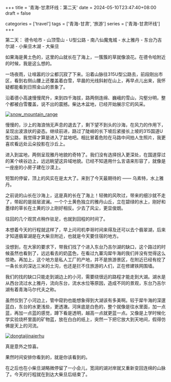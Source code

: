 +++
title = '青海-甘肃环线：第二天'
date = 2024-05-10T23:47:40+08:00
draft = false

categories = ['travel']
tags = ['青海-甘肃', '旅游']
series = ['青海-甘肃环线']
+++

第二天：
德令哈市 - 山顶雪山 - U型公路 - 南八仙魔鬼城 - 水上雅丹 - 东台乃吉尔湖 - 小柴旦木湖 - 大柴旦    

如果海是黄土色的，这里的山就长在了海上，一簇簇的草就像浪花。在德令哈附近的时候，我是这么想的。    

一场夜雨，让喧嚣的沙尘都沉寂了下来。沿着山脉往315U型公路去，前段刚出市区，看到右侧山腰上还覆盖着白雪，早晨的光线斜射在山上，再早点儿出来，我怀疑都能看到日照金山的景象了。    

沿着德小高速慢慢爬升，来到四千海拔，路两侧连绵、巍峨的雪山，沟壑分明，整个都被白雪覆盖，说不出的震撼。柴达木盆地，已经开始展示它的风采。

<!-- ![snow_mountain_range](/images/travel/qinghai-gansu/snow_mountain_range.jpg) -->
<a href="/images/travel/qinghai-gansu/snow_mountain_range.jpg" data-lightbox="image-snow_mountain_range" data-title="snow_mountain_range">
  <img src="/images/travel/qinghai-gansu/snow_mountain_range.jpg" alt="snow_mountain_range">
</a>

慢慢的，沙上的海浪悄无声息的退去了，剩下望不到头的沙海，在风力的作用下，呈现出波浪状的姿态。继续前进，路过了陡峭的长下坡后紧接长上坡的315国道U型公路，我觉得才算是进入了盆地吧。相比冒着危险在马路中间拍人生照片，我更喜欢看远处云朵投影在沙丘上。

进入到盆地，两侧呈现雅丹地貌的奇特了。我们没有选择拐入更深处，在国道穿过的某个峡谷边上，远远眺望这异域地貌。已经不知道用什么言语来形容了，就像是一座座的小房子建在沙漠上。

短暂的停留，顶上的风实在是太大了。来到了今天最期待的 —— 乌素特，水上雅丹。

之前说的山长在沙海上，这是真的长在了海上！轻微的风吹过，带来的细沙就不走了，带起的是层层波澜。一个个土黄色独立的雅丹山丘，立在碧绿的水上，刚好和墨绿的草长在土黄的沙上刚好相反。少去了风尘，更显俊朗。

往回的几个观赏点稍作驻足，也就到回程的时间了。

本想着今天的行程就这样了，早上问司机李哥时间来得及还可以去个翡翠湖，后来才知道翡翠湖是在大柴旦附近，也就是今天要住宿的地方。

没想到，在大家的要求下，带我们找了个进入东台乃吉尔湖的缺口，这个路过的时候虽然也看到了，远远看去的奶蓝色，在看过九寨沟犀牛海的我们并没有觉得这么惊艳。再加上，这个地方是私人工厂的产地，并不是旅游景区，在附近已经有挖了一条长长的深达三米的土沟，也还是拦不住旅游的人们，正在修建铁网围墙。

我们的找的缺口只能走到湖边上的小河，需要绕很远的路程才能走到大湖。湖水是从西台流过水上雅丹，流向东台，流水水位等原因，造成不同的景观，东台乃吉尔湖有着青海马尔代夫之称。

虽然仅到了小河边上，管中窥豹也能想象得到大湖该有多美啊。较于犀牛海的深邃蓝白，东台的水更浅些，更透澈。河床底是白色的，整个就像是往水里面，加一点蓝，再加一点蓝的感觉，蹲下看是透明，越高一点就更蓝一点。又像是上学时候化学实验烧杯里面的矿物蓝，放在白白的纸上，突然一下把它放大到天地间，假得仿佛是天上的河流。

 <!-- <img src="/images/travel/qinghai-gansu/dongtaijinaierhu.jpg" style="max-width: 40%" alt="dongtaijinaierhu" align=center /> -->
<a href="/images/travel/qinghai-gansu/dongtaijinaierhu.jpg" data-lightbox="image-dongtaijinaierhu" data-title="dongtaijinaierhu">
  <img src="/images/travel/qinghai-gansu/dongtaijinaierhu.jpg" alt="dongtaijinaierhu" style="max-width: 40%" align=center>
</a>

真是意外之惊喜。

果然时间安排你看到的，就是你该看到的。

在之后也在小柴旦湖略微停留了一小会儿，宽阔的湖对岸就又重新变回连绵的山脉了。今天的行程就在到达大柴旦后结束了。
